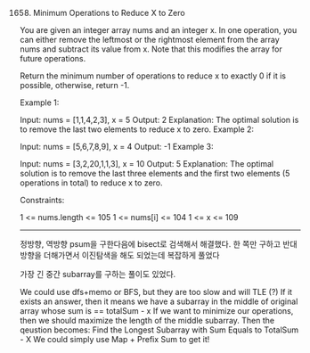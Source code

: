1658. Minimum Operations to Reduce X to Zero

You are given an integer array nums and an integer x. In one operation, you can either remove the leftmost or the rightmost element from the array nums and subtract its value from x. Note that this modifies the array for future operations.

Return the minimum number of operations to reduce x to exactly 0 if it is possible, otherwise, return -1.

Example 1:

Input: nums = [1,1,4,2,3], x = 5
Output: 2
Explanation: The optimal solution is to remove the last two elements to reduce x to zero.
Example 2:

Input: nums = [5,6,7,8,9], x = 4
Output: -1
Example 3:

Input: nums = [3,2,20,1,1,3], x = 10
Output: 5
Explanation: The optimal solution is to remove the last three elements and the first two elements (5 operations in total) to reduce x to zero.

Constraints:

1 <= nums.length <= 105
1 <= nums[i] <= 104
1 <= x <= 109

---

정방향, 역방향 psum을 구한다음에 bisect로 검색해서 해결했다.
한 쪽만 구하고 반대 방향을 더해가면서 이진탐색을 해도 되었는데 복잡하게 풀었다

가장 긴 중간 subarray를 구하는 풀이도 있었다. 

We could use dfs+memo or BFS, but they are too slow and will TLE (?)
If it exists an answer, then it means we have a subarray in the middle of original array whose sum is == totalSum - x
If we want to minimize our operations, then we should maximize the length of the middle subarray.
Then the qeustion becomes: Find the Longest Subarray with Sum Equals to TotalSum - X
We could simply use Map + Prefix Sum to get it!